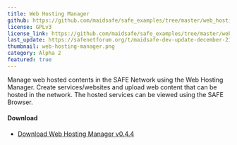 ```yaml
---
title: Web Hosting Manager
github: https://github.com/maidsafe/safe_examples/tree/master/web_hosting_manager
license: GPLv3
license_link: https://github.com/maidsafe/safe_examples/tree/master/web_hosting_manager#license
last_update: https://safenetforum.org/t/maidsafe-dev-update-december-21-2017/19433
thumbnail: web-hosting-manager.png
category: Alpha 2
featured: true
---
```


Manage web hosted contents in the SAFE Network using the Web Hosting Manager. Create services/websites and upload web content that can be hosted in the network. The hosted services can be viewed using the SAFE Browser.

#### Download

- [Download Web Hosting Manager v0.4.4](https://github.com/maidsafe/safe_examples/releases/tag/0.16.0)
